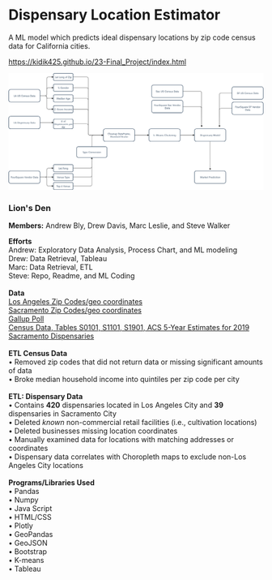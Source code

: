 # Dispensary Location Estimator
A ML model which predicts ideal dispensary locations by zip code census data for California cities.

https://kidik425.github.io/23-Final_Project/index.html

 ![Flowchart](/Flowchart.png)

### Lion's Den

<b>Members:</b> Andrew Bly, Drew Davis, Marc Leslie, and Steve Walker
<br>

**Efforts**<br>
Andrew: Exploratory Data Analysis, Process Chart, and ML modeling<br>
Drew: Data Retrieval, Tableau <br>
Marc: Data Retrieval, ETL <br>
Steve: Repo, Readme, and ML Coding <br>
<br>
**Data**<br> 
[Los Angeles Zip Codes/geo coordinates](https://data.lacounty.gov/GIS-Data/ZIP-Codes-and-Postal-Cities/c3xr-3jw2/data) <br>
[Sacramento Zip Codes/geo coordinates](https://www.unitedstateszipcodes.org/zip-code-database/) <br>
[Gallup Poll](https://news.gallup.com/poll/284135/percentage-americans-smoke-marijuana.aspx) <br>
[Census Data, Tables S0101, S1101, S1901, ACS 5-Year Estimates for 2019](https://data.census.gov/cedsci/) <br>
[Sacramento Dispensaries]( https://www.cityofsacramento.org/City-Manager/Divisions-Programs/Cannabis-Management/business-information/dispensaries) <br>
<br>
**ETL Census Data**<br>
•	Removed zip codes that did not return data or missing significant amounts of data <br>
• Broke median household income into quintiles per zip code per city <br>
<br>
**ETL: Dispensary Data** <br>
•	Contains **420** dispensaries located in Los Angeles City and **39** dispensaries in Sacramento City <br>
•	Deleted _known_ non-commercial retail facilities (i.e., cultivation locations) <br>
•	Deleted businesses missing location coordinates <br>
•	Manually examined data for locations with matching addresses or coordinates <br>
•	Dispensary data correlates with Choropleth maps to exclude non-Los Angeles City locations <br>
<br>
**Programs/Libraries Used** <br>
•	Pandas <br>
•	Numpy <br>
•	Java Script <br>
•	HTML/CSS <br>
•	Plotly <br>
•	GeoPandas <br>
•	GeoJSON <br>
•	Bootstrap <br>
•	K-means <br>
•	Tableau <br>
